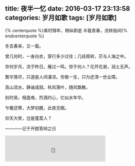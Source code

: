 title: 夜半一忆
date: 2016-03-17 23:13:58
categories: 岁月如歌
tags: [岁月如歌]
---
{% centerquote %}素时锦年，稍纵即逝
半载青春，流转指间{% endcenterquote %}

冬去春来，又一载。

曾几何时，一身白衣，穿行多少过往；几经周转，茫与人海之中。

奈何岁月，流于昨日。雁过一鸣，惊于何人？花开花谢，润土无声。

繁华落尽，只道是人间凄凉。穷极一生，只为还清一世业障。

高山流水，静谧成寂。秋风落叶，随风飘散。

别时易，相逢难，烈酒灼心，忆似水年华。

乍暖还寒，大梦初醒，此夜无眠。

仰天大笑，岂是蓬蒿人？

————记于开题答辩之日

<iframe frameborder="no" border="0" marginwidth="0" marginheight="0" width=330 height=86 src="http://music.163.com/outchain/player?type=2&id=29436904&auto=1&height=66"></iframe>